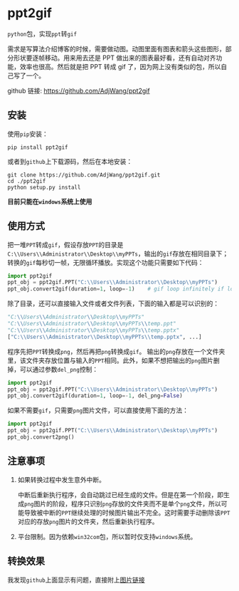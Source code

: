# ppt2gif

`python`包，实现`ppt`转`gif`

需求是写算法介绍博客的时候，需要做动图。动图里面有图表和箭头这些图形，部分形状要逐帧移动。用来用去还是 PPT 做出来的图表最好看，还有自动对齐功能，效率也很高。然后就是把 PPT 转成 gif 了，因为网上没有类似的包，所以自己写了一个。

github 链接: https://github.com/AdjWang/ppt2gif

## 安装

使用`pip`安装：
```
pip install ppt2gif
```

或者到`github`上下载源码，然后在本地安装：

```shell
git clone https://github.com/AdjWang/ppt2gif.git
cd ./ppt2gif
python setup.py install
```
**目前只能在`windows`系统上使用**

## 使用方式

把一堆`PPT`转成`gif`，假设存放`PPT`的目录是`C:\\Users\\Administrator\\Desktop\\myPPTs`，输出的`gif`存放在相同目录下；转换的`gif`每秒切一帧，无限循环播放。实现这个功能只需要如下代码：
```python
import ppt2gif
ppt_obj = ppt2gif.PPT("C:\\Users\\Administrator\\Desktop\\myPPTs")
ppt_obj.convert2gif(duration=1, loop=-1)    # gif loop infinitely if loop=-1
```
除了目录，还可以直接输入文件或者文件列表，下面的输入都是可以识别的：
```python
"C:\\Users\\Administrator\\Desktop\\myPPTs"
"C:\\Users\\Administrator\\Desktop\\myPPTs\\temp.ppt"
"C:\\Users\\Administrator\\Desktop\\myPPTs\\temp.pptx"
["C:\\Users\\Administrator\\Desktop\\myPPTs\\temp.pptx", ...]
```
程序先把`PPT`转换成`png`，然后再把`png`转换成`gif`。
输出的`png`存放在一个文件夹里，该文件夹存放位置与输入的`PPT`相同。此外，如果不想把输出的`png`图片删掉，可以通过参数`del_png`控制：

```python
import ppt2gif
ppt_obj = ppt2gif.PPT("C:\\Users\\Administrator\\Desktop\\myPPTs")
ppt_obj.convert2gif(duration=1, loop=-1, del_png=False)
```
如果不需要`gif`，只需要`png`图片文件，可以直接使用下面的方法：
```python
import ppt2gif
ppt_obj = ppt2gif.PPT("C:\\Users\\Administrator\\Desktop\\myPPTs")
ppt_obj.convert2png()
```

## 注意事项

1. 如果转换过程中发生意外中断。

   中断后重新执行程序，会自动跳过已经生成的文件。但是在第一个阶段，即生成`png`图片的阶段，程序只识别`png`存放的文件夹而不是单个`png`文件，所以可能导致被中断的`PPT`继续处理的时候图片输出不完全。这时需要手动删除该`PPT`对应的存放`png`图片的文件夹，然后重新执行程序。

2. 平台限制。因为依赖`win32com`包，所以暂时仅支持`windows`系统。

## 转换效果

我发现`github`上面显示有问题，直接附上[图片链接](https://images.cnblogs.com/cnblogs_com/adjwang/1689175/o_200404023504%E7%8A%B6%E6%80%81%E6%9C%BA%E6%A1%86%E5%9B%BE.gif)

